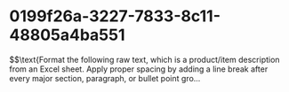 # 0199f26a-3227-7833-8c11-48805a4ba551
$$\text{Format the following raw text, which is a product/item description from an Excel sheet. Apply proper spacing by adding a line break after every major section, paragraph, or bullet point gro...
